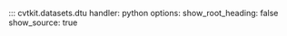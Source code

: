::: cvtkit.datasets.dtu
    handler: python
    options:
        show_root_heading: false
        show_source: true
